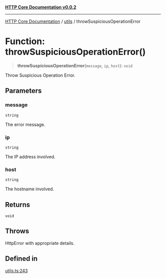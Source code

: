 [**HTTP Core Documentation v0.0.2**](../../README.md)

***

[HTTP Core Documentation](../../modules.md) / [utils](../README.md) / throwSuspiciousOperationError

# Function: throwSuspiciousOperationError()

> **throwSuspiciousOperationError**(`message`, `ip`, `host`): `void`

Throw Suspicious Operation Error.

## Parameters

### message

`string`

The error message.

### ip

`string`

The IP address involved.

### host

`string`

The hostname involved.

## Returns

`void`

## Throws

HttpError with appropriate details.

## Defined in

[utils.ts:243](https://github.com/stonemjs/http-core/blob/ed7c2187bd85b6877da7cd9f8c94448716446e07/src/utils.ts#L243)
